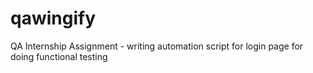 # qawingify
QA Internship Assignment - writing automation script for login page for doing functional testing
